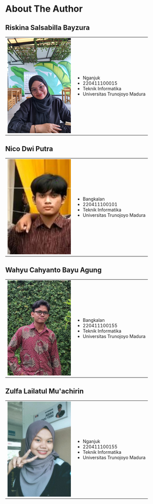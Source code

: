 <style>
  img {
    width: 200px;
    height: 300px;
    object-fit: cover;
  }
</style>

# About The Author

## Riskina Salsabilla Bayzura
<table>
<tr>
  <td>
    <img src="abil.jpg" alt="image">
  </td>
  <td>
    <ul>
      <li> Nganjuk</li>
      <li> 220411100015</li>
      <li> Teknik Informatika</li>
      <li> Universitas Trunojoyo Madura</li>
    </ul>
  </td>
</tr>
</table>

## Nico Dwi Putra
<table>
<tr>
  <td>
    <img src="nico.jpg" alt="image">
  </td>
  <td>
    <ul>
      <li> Bangkalan</li>
      <li> 220411100101</li>
      <li> Teknik Informatika</li>
      <li> Universitas Trunojoyo Madura</li>
    </ul>
  </td>
</tr>
</table>

## Wahyu Cahyanto Bayu Agung
<table>
<tr>
  <td>
    <img src="wahyu.jpg" alt="image">
  </td>
  <td>
    <ul>
      <li> Bangkalan</li>
      <li> 220411100155</li>
      <li> Teknik Informatika</li>
      <li> Universitas Trunojoyo Madura</li>
    </ul>
  </td>
</tr>
</table>

## Zulfa Lailatul Mu'achirin
<table>
<tr>
  <td>
    <img src="zulfa.jpeg" alt="image">
  </td>
  <td>
    <ul>
      <li> Nganjuk</li>
      <li> 220411100155</li>
      <li> Teknik Informatika</li>
      <li> Universitas Trunojoyo Madura</li>
    </ul>
  </td>
</tr>
</table>